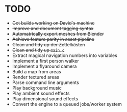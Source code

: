 TODO
====

  - ~~Get builds working on David's machine~~
  - ~~Improve and document tagging syntax~~
  - ~~Automatrically export meshes from Blender~~
  - ~~Achieve feature parity in asset pipeline~~
  - ~~Clean and tidy up der Zettelkästen~~
  - ~~Clean and tidy up `main.c`~~
  - Extract magical navigation numbers into variables
  - Implement a first person walker
  - Implement a flyaround camera
  - Build a map from areas
  - Render textured areas
  - Parse command line arguments
  - Play background music
  - Play ambient sound effects
  - Play dimensional sound effects
  - Convert the engine to a queued jobs/worker system
